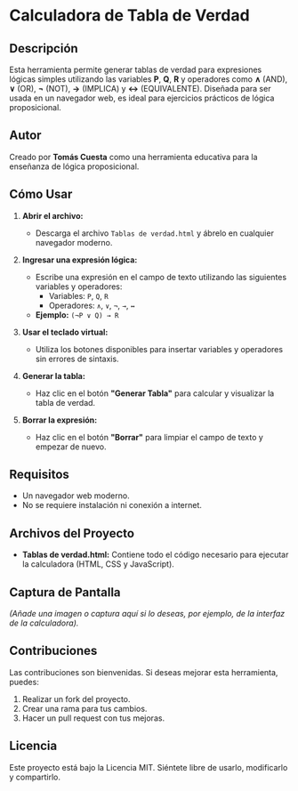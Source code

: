 
# Calculadora de Tabla de Verdad

## Descripción

Esta herramienta permite generar tablas de verdad para expresiones lógicas simples utilizando las variables **P**, **Q**, **R** y operadores como **∧** (AND), **∨** (OR), **¬** (NOT), **→** (IMPLICA) y **↔** (EQUIVALENTE). Diseñada para ser usada en un navegador web, es ideal para ejercicios prácticos de lógica proposicional.

## Autor

Creado por **Tomás Cuesta** como una herramienta educativa para la enseñanza de lógica proposicional.

## Cómo Usar

1. **Abrir el archivo:**
   - Descarga el archivo `Tablas de verdad.html` y ábrelo en cualquier navegador moderno.

2. **Ingresar una expresión lógica:**
   - Escribe una expresión en el campo de texto utilizando las siguientes variables y operadores:
     - Variables: `P`, `Q`, `R`
     - Operadores: `∧`, `∨`, `¬`, `→`, `↔`
   - **Ejemplo:** `(¬P ∨ Q) → R`

3. **Usar el teclado virtual:**
   - Utiliza los botones disponibles para insertar variables y operadores sin errores de sintaxis.

4. **Generar la tabla:**
   - Haz clic en el botón **"Generar Tabla"** para calcular y visualizar la tabla de verdad.

5. **Borrar la expresión:**
   - Haz clic en el botón **"Borrar"** para limpiar el campo de texto y empezar de nuevo.

## Requisitos

- Un navegador web moderno.
- No se requiere instalación ni conexión a internet.

## Archivos del Proyecto

- **Tablas de verdad.html:** Contiene todo el código necesario para ejecutar la calculadora (HTML, CSS y JavaScript).

## Captura de Pantalla

_(Añade una imagen o captura aquí si lo deseas, por ejemplo, de la interfaz de la calculadora)._



## Contribuciones

Las contribuciones son bienvenidas. Si deseas mejorar esta herramienta, puedes:

1. Realizar un fork del proyecto.
2. Crear una rama para tus cambios.
3. Hacer un pull request con tus mejoras.

## Licencia

Este proyecto está bajo la Licencia MIT. Siéntete libre de usarlo, modificarlo y compartirlo.

